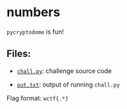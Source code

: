 # numbers

`pycryptodome` is fun!

## Files:

- [`chall.py`](chall.py): challenge source code

- [`out.txt`](out.txt): output of running `chall.py`

Flag format: `wctf{.*}`
